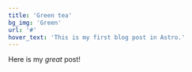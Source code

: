 ```yaml
---
title: 'Green tea'
bg_img: 'Green'
url: '#'
hover_text: 'This is my first blog post in Astro.'
---
```


Here is my _great_ post!
